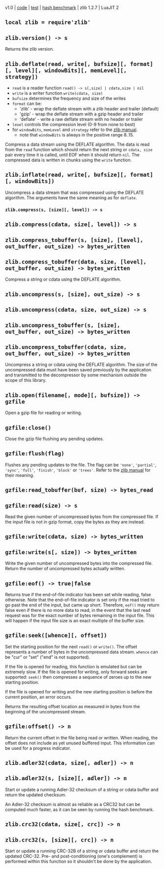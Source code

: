 v1.0 | [code](http://code.google.com/p/lua-files/source/browse/zlib.lua) | [test](http://code.google.com/p/lua-files/source/browse/zlib_test.lua) | [hash benchmark](https://code.google.com/p/lua-files/source/browse/hash_benchmark.lua) | zlib 1.2.7 | LuaJIT 2

## `local zlib = require'zlib'` ##

## `zlib.version() -> s` ##

Returns the zlib version.

## `zlib.deflate(read, write[, bufsize][, format][, level][, windowBits][, memLevel][, strategy])` ##
  * `read` is a reader function `read() -> s[,size] | cdata,size | nil`
  * `write` is a writer function `write(cdata, size)`
  * `bufsize` determines the frequency and size of the writes
  * `format` can be:
    * 'zlib' - wrap the deflate stream with a zlib header and trailer (default)
    * 'gzip' - wrap the deflate stream with a gzip header and trailer
    * 'deflate' - write a raw deflate stream with no header or trailer
  * `level` controls the compression level (0-9 from none to best)
  * for `windowBits`, `memLevel` and `strategy` refer to the [zlib manual](http://www.zlib.net/manual.html).
    * note that `windowBits` is always in the positive range 8..15.

Compress a data stream using the DEFLATE algorithm. The data is read from the `read` function which should return the next string or `cdata, size` pair every time it is called, until EOF when it should return `nil`. The compressed data is written in chunks using the `write` function.

## `zlib.inflate(read, write[, bufsize][, format][, windowBits])` ##

Uncompress a data stream that was compressed using the DEFLATE algorithm. The arguments have the same meaning as for `deflate`.

### `zlib.compress(s, [size][, level]) -> s` ###
## `zlib.compress(cdata, size[, level]) -> s` ##
## `zlib.compress_tobuffer(s, [size], [level], out_buffer, out_size) -> bytes_written` ##
## `zlib.compress_tobuffer(data, size, [level], out_buffer, out_size) -> bytes_written` ##

Compress a string or cdata using the DEFLATE algorithm.

## `zlib.uncompress(s, [size], out_size) -> s` ##
## `zlib.uncompress(cdata, size, out_size) -> s` ##
## `zlib.uncompress_tobuffer(s, [size], out_buffer, out_size) -> bytes_written` ##
## `zlib.uncompress_tobuffer(cdata, size, out_buffer, out_size) -> bytes_written` ##

Uncompress a string or cdata using the DEFLATE algorithm. The size of the uncompressed data must have been saved previously by the application and transmitted to the decompressor by some mechanism outside the scope of this library.

## `zlib.open(filename[, mode][, bufsize]) -> gzfile` ##

Open a gzip file for reading or writing.

## `gzfile:close()` ##

Close the gzip file flushing any pending updates.

## `gzfile:flush(flag)` ##

Flushes any pending updates to the file. The flag can be `'none'`, `'partial'`, `'sync'`, `'full'`, `'finish'`, `'block'` or `'trees'`. Refer to the [zlib manual](http://www.zlib.net/manual.html) for their meaning.

## `gzfile:read_tobuffer(buf, size) -> bytes_read` ##
## `gzfile:read(size) -> s` ##

Read the given number of uncompressed bytes from the compressed file. If the input file is not in gzip format, copy the bytes as they are instead.

## `gzfile:write(cdata, size) -> bytes_written` ##
## `gzfile:write(s[, size]) -> bytes_written` ##

Write the given number of uncompressed bytes into the compressed file. Return the number of uncompressed bytes actually written.

## `gzfile:eof() -> true|false` ##

Returns true if the end-of-file indicator has been set while reading, false otherwise. Note that the end-of-file indicator is set only if the read tried to go past the end of the input, but came up short. Therefore, `eof()` may return false even if there is no more data to read, in the event that the last read request was for the exact number of bytes remaining in the input file. This will happen if the input file size is an exact multiple of the buffer size.

## `gzfile:seek([whence][, offset])` ##

Set the starting position for the next `read()` or `write()`. The offset represents a number of bytes in the uncompressed data stream. `whence` can be "cur" or "set" ("end" is not supported).

If the file is opened for reading, this function is emulated but can be extremely slow. If the file is opened for writing, only forward seeks are supported: `seek()` then compresses a sequence of zeroes up to the new starting position.

If the file is opened for writing and the new starting position is before the current position, an error occurs.

Returns the resulting offset location as measured in bytes from the beginning of the uncompressed stream.

## `gzfile:offset() -> n` ##

Return the current offset in the file being read or written. When reading, the offset does not include as yet unused buffered input. This information can be used for a progress indicator.

## `zlib.adler32(cdata, size[, adler]) -> n` ##
## `zlib.adler32(s, [size][, adler]) -> n` ##

Start or update a running Adler-32 checksum of a string or cdata buffer and return the updated checksum.

An Adler-32 checksum is almost as reliable as a CRC32 but can be computed much faster, as it can be seen by running the hash benchmark.

## `zlib.crc32(cdata, size[, crc]) -> n` ##
## `zlib.crc32(s, [size][, crc]) -> n` ##

Start or update a running CRC-32B of a string or cdata buffer and return the updated CRC-32. Pre- and post-conditioning (one's complement) is performed within this function so it shouldn't be done by the application.